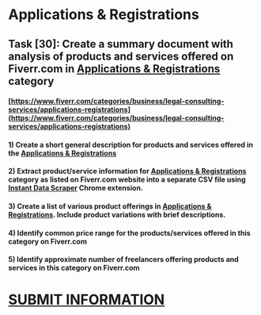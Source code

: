 # Applications & Registrations
## Task [30]: Create a summary document with analysis of products and services offered on Fiverr.com in [Applications & Registrations](https://www.fiverr.com/categories/business/legal-consulting-services/applications-registrations) category
#### [https://www.fiverr.com/categories/business/legal-consulting-services/applications-registrations](https://www.fiverr.com/categories/business/legal-consulting-services/applications-registrations)
#### 1) Create a short general description for products and services offered in the [Applications & Registrations](https://www.fiverr.com/categories/business/legal-consulting-services/applications-registrations)
#### 2) Extract product/service information for [Applications & Registrations](https://www.fiverr.com/categories/business/legal-consulting-services/applications-registrations) category as listed on Fiverr.com website into a separate CSV file using [Instant Data Scraper](https://chrome.google.com/webstore/detail/instant-data-scraper/ofaokhiedipichpaobibbnahnkdoiiah) Chrome extension.
#### 3) Create a list of various product offerings in [Applications & Registrations](https://www.fiverr.com/categories/business/legal-consulting-services/applications-registrations). Include product variations with brief descriptions.
#### 4) Identify common price range for the products/services offered in this category on Fiverr.com
#### 5) Identify approximate number of freelancers offering products and services in this category on Fiverr.com

# [SUBMIT INFORMATION](https://forms.office.com/r/8AEKjkLxKG)
